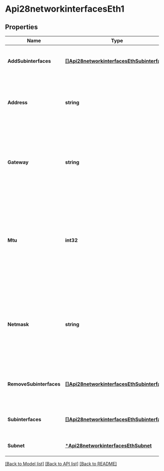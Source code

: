 # Api28networkinterfacesEth1

## Properties
Name | Type | Description | Notes
------------ | ------------- | ------------- | -------------
**AddSubinterfaces** | [**[]Api28networkinterfacesEthSubinterfaces**](api2.8networkinterfaces_eth_subinterfaces.md) | Child devices to be added to the specified bond interface. | [optional] [default to null]
**Address** | **string** | The IPv4 or IPv6 address to be associated with the specified network interface. | [optional] [default to null]
**Gateway** | **string** | The IPv4 or IPv6 address of the gateway through which the specified network interface is to communicate with the network. | [optional] [default to null]
**Mtu** | **int32** | Maximum message transfer unit (packet) size for the network interface in bytes. MTU setting cannot exceed the MTU of the corresponding physical interface. | [optional] [default to null]
**Netmask** | **string** | Netmask of the specified network interface that, when combined with the address of the interface, determines the network address of the interface. | [optional] [default to null]
**RemoveSubinterfaces** | [**[]Api28networkinterfacesEthSubinterfaces**](api2.8networkinterfaces_eth_subinterfaces.md) | Child devices to be removed from the specified bond interface. | [optional] [default to null]
**Subinterfaces** | [**[]Api28networkinterfacesEthSubinterfaces**](api2.8networkinterfaces_eth_subinterfaces.md) | Child devices to be added to the specified bond interface. | [optional] [default to null]
**Subnet** | [***Api28networkinterfacesEthSubnet**](api2.8networkinterfaces_eth_subnet.md) |  | [optional] [default to null]

[[Back to Model list]](../README.md#documentation-for-models) [[Back to API list]](../README.md#documentation-for-api-endpoints) [[Back to README]](../README.md)

